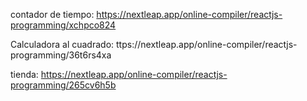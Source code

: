 contador de tiempo: https://nextleap.app/online-compiler/reactjs-programming/xchpco824

Calculadora al cuadrado: ttps://nextleap.app/online-compiler/reactjs-programming/36t6rs4xa

tienda: https://nextleap.app/online-compiler/reactjs-programming/265cv6h5b
